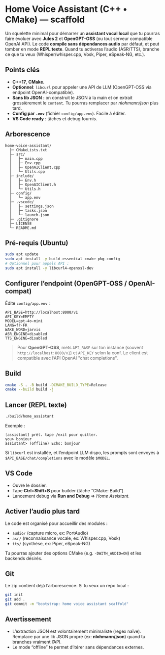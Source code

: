 
# Home Voice Assistant (C++ • CMake) — scaffold

Un squelette minimal pour démarrer un **assistant vocal local** que tu pourras
faire évoluer avec **Jules 2** et **OpenGPT-OSS** (ou tout serveur compatible OpenAI API).
Le code **compile sans dépendances audio** par défaut, et peut tomber en mode **REPL texte**.
Quand tu activeras l’audio (ASR/TTS), branche ce que tu veux (Whisper/whisper.cpp, Vosk, Piper, eSpeak-NG, etc.).

## Points clés

- **C++17**, **CMake**.
- **Optionnel**: `libcurl` pour appeler une API de LLM (OpenGPT-OSS via endpoint OpenAI-compatible).
- **Sans lib JSON** : on construit le JSON à la main et on extrait grossièrement le `content`.
  Tu pourras remplacer par *nlohmann/json* plus tard.
- **Config par `.env`** (fichier `config/app.env`). Facile à éditer.
- **VS Code ready** : tâches et debug fournis.

## Arborescence

```
home-voice-assistant/
  ├─ CMakeLists.txt
  ├─ src/
  │   ├─ main.cpp
  │   ├─ Env.cpp
  │   ├─ OpenAIClient.cpp
  │   └─ Utils.cpp
  ├─ include/
  │   ├─ Env.h
  │   ├─ OpenAIClient.h
  │   └─ Utils.h
  ├─ config/
  │   └─ app.env
  ├─ .vscode/
  │   ├─ settings.json
  │   ├─ tasks.json
  │   └─ launch.json
  ├─ .gitignore
  ├─ LICENSE
  └─ README.md
```

## Pré-requis (Ubuntu)

```bash
sudo apt update
sudo apt install -y build-essential cmake pkg-config
# Optionnel pour appels API :
sudo apt install -y libcurl4-openssl-dev
```

## Configurer l’endpoint (OpenGPT-OSS / OpenAI-compat)

Édite `config/app.env` :
```
API_BASE=http://localhost:8000/v1
API_KEY=EMPTY
MODEL=gpt-4o-mini
LANG=fr-FR
WAKE_WORD=jarvis
ASR_ENGINE=disabled
TTS_ENGINE=disabled
```

> Pour **OpenGPT-OSS**, mets `API_BASE` sur ton instance (souvent `http://localhost:8000/v1`) et `API_KEY` selon la conf.
> Le client est compatible avec l’API OpenAI "chat completions".

## Build

```bash
cmake -S . -B build -DCMAKE_BUILD_TYPE=Release
cmake --build build -j
```

## Lancer (REPL texte)

```bash
./build/home_assistant
```

Exemple :
```
[assistant] prêt. tape /exit pour quitter.
you> bonjour
assistant> (offline) Echo: bonjour
```

Si `libcurl` est installée, et l’endpoint LLM dispo, les prompts sont envoyés à
`$API_BASE/chat/completions` avec le modèle `$MODEL`.

## VS Code

- Ouvre le dossier.
- Tape **Ctrl+Shift+B** pour builder (tâche “CMake: Build”).
- Lancement debug via **Run and Debug** ⇒ *Home Assistant*.

## Activer l’audio plus tard

Le code est organisé pour accueillir des modules :
- `audio/` (capture micro, ex: PortAudio)
- `asr/` (reconnaissance vocale, ex: Whisper.cpp, Vosk)
- `tts/` (synthèse, ex: Piper, eSpeak-NG)

Tu pourras ajouter des options CMake (e.g. `-DWITH_AUDIO=ON`) et les backends désirés.

## Git

Le zip contient déjà l’arborescence. Si tu veux un repo local :
```bash
git init
git add .
git commit -m "bootstrap: home voice assistant scaffold"
```

## Avertissement

- L’extraction JSON est volontairement minimaliste (regex naïve). Remplace par une
  lib JSON propre (ex: **nlohmann/json**) quand tu branches vraiment l’API.
- Le mode “offline” te permet d’itérer sans dépendances externes.
